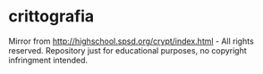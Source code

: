 # crittografia
Mirror from http://highschool.spsd.org/crypt/index.html - All rights reserved. Repository just for educational purposes, no copyright infringment intended. 
